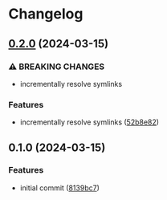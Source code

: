 # Changelog

## [0.2.0](https://github.com/mathematic-inc/rollup-plugin-import-meta-resolve/compare/v0.1.0...v0.2.0) (2024-03-15)


### ⚠ BREAKING CHANGES

* incrementally resolve symlinks

### Features

* incrementally resolve symlinks ([52b8e82](https://github.com/mathematic-inc/rollup-plugin-import-meta-resolve/commit/52b8e82bacc5d47c05864486b71bf2b3013e40d1))

## 0.1.0 (2024-03-15)


### Features

* initial commit ([8139bc7](https://github.com/mathematic-inc/rollup-plugin-import-meta-resolve/commit/8139bc720f8a6c34e51b433945dd7cf209258496))
